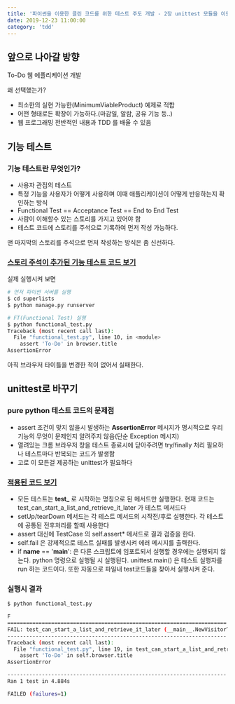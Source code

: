 ```yaml
---
title: '파이썬을 이용한 클린 코드를 위한 테스트 주도 개발 - 2장 unittest 모듈을 이용한 기능 테스트 확장'
date: 2019-12-23 11:00:00
category: 'tdd'
---
```


## 앞으로 나아갈 방향

To-Do 웹 에플리케이션 개발

왜 선택했는가?

- 최소한의 실현 가능한(MinimumViableProduct) 예제로 적합
- 어떤 형태로든 확장이 가능하다.(마감일, 알람, 공유 기능 등..)
- 웹 프로그래밍 전반적인 내용과 TDD 를 배울 수 있음

## 기능 테스트

### 기능 테스트란 무엇인가?

- 사용자 관점의 테스트
- 특정 기능을 사용자가 어떻게 사용하며 이때 애플리케이션이 어떻게 반응하는지 확인하는 방식
- Functional Test == Acceptance Test == End to End Test
- 사람이 이해할수 있는 스토리를 가지고 있어야 함
- 테스트 코드에 스토리를 주석으로 기록하여 먼저 작성 가능하다.

맨 마지막의 스토리를 주석으로 먼저 작성하는 방식은 좀 신선하다.

### [스토리 주석이 추가된 기능 테스트 코드 보기](https://github.com/PilhwanKim/books/blob/master/test_driven_development_with_python/ch02/02-01/functional_test.py)

실제 실행시켜 보면

```sh
# 먼저 파이썬 서버를 실행
$ cd superlists
$ python manage.py runserver

# FT(Functional Test) 실행
$ python functional_test.py
Traceback (most recent call last):
  File "functional_test.py", line 10, in <module>
    assert 'To-Do' in browser.title
AssertionError
```

아직 브라우저 타이틀을 변경한 적이 없어서 실패한다.

## unittest로 바꾸기

### pure python 테스트 코드의 문제점

- assert 조건이 맞지 않을시 발생하는 **AssertionError** 메시지가 명시적으로 우리 기능의 무엇이 문제인지 알려주지 않음(단순 Exception 메시지)
- 열려있는 크롬 브라우저 창을 테스트 종료시에 닫아주려면 try/finally 처리 필요하나 테스트마다 반복되는 코드가 발생함
- 고로 이 모든걸 제공하는 unittest가 필요하다

### [적용된 코드 보기](https://github.com/PilhwanKim/books/blob/master/test_driven_development_with_python/ch02/02-02/functional_test.py)

- 모든 테스트는 **test_** 로 시작하는 명칭으로 된 메서드만 실행한다. 현재 코드는 test_can_start_a_list_and_retrieve_it_later 가 테스트 메서드다
- setUp/tearDown 메서드는 각 테스트 메서드의 시작전/후로 실행한다. 각 테스트에 공통된 전후처리를 할때 사용한다
- assert 대신에 TestCase 의 self.assert* 메서드로 결과 검증을 한다.
- self.fail 은 강제적으로 테스트 실패를 발생시켜 에러 메시지를 출력한다.
- if __name__ == '__main__': 은 다른 스크립트에 임포트되서 실행할 경우에는 실행되지 않는다. python 명령으로 실행될 시 실행된다. unittest.main() 은 테스트 실행자를 run 하는 코드이다. 또한 자동으로 파일내 test코드들을 찾아서 실행시켜 준다.

### 실행시 결과

```sh
$ python functional_test.py

F
======================================================================
FAIL: test_can_start_a_list_and_retrieve_it_later (__main__.NewVisitorTest)
----------------------------------------------------------------------
Traceback (most recent call last):
  File "functional_test.py", line 19, in test_can_start_a_list_and_retrieve_it_later
    assert 'To-Do' in self.browser.title
AssertionError

----------------------------------------------------------------------
Ran 1 test in 4.884s

FAILED (failures=1)
```
